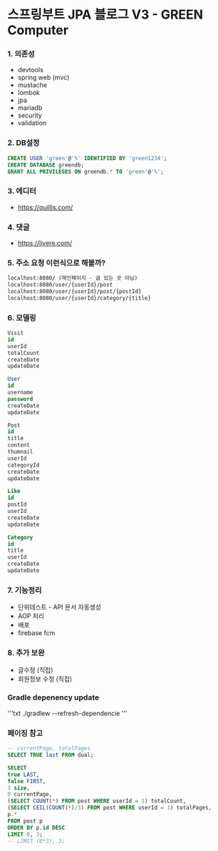 # 스프링부트 JPA 블로그 V3 - GREEN Computer

### 1. 의존성
- devtools
- spring web (mvc)
- mustache
- lombok
- jpa
- mariadb
- security
- validation

### 2. DB설정
```sql
CREATE USER 'green'@'%' IDENTIFIED BY 'green1234';
CREATE DATABASE greendb;
GRANT ALL PRIVILEGES ON greendb.* TO 'green'@'%';
```

### 3. 에디터
- https://quilljs.com/

### 4. 댓글
- https://livere.com/

### 5. 주소 요청 이런식으로 해볼까?
```txt
localhost:8080/ (메인페이지 - 글 있는 곳 아님)
localhost:8080/user/{userId}/post
localhost:8080/user/{userId}/post/{postId}
localhost:8080/user/{userId}/category/{title}
```

### 6. 모델링
```sql
Visit
id
userId
totalCount
createDate
updateDate

User
id
username
password
createDate
updateDate

Post
id
title
content
thumnail
userId
categoryId
createDate
updateDate

Like
id
postId
userId
createDate
updateDate

Category
id
title
userId
createDate
updateDate
```

### 7. 기능정리
- 단위테스트 - API 문서 자동생성
- AOP 처리
- 배포
- firebase fcm

### 8. 추가 보완
- 글수정 (직접)
- 회원정보 수정 (직접)

### Gradle depenency update
'''txt
./gradlew --refresh-dependencie
'''


### 페이징 참고
```sql
-- currentPage, totalPages
SELECT TRUE last FROM dual;

SELECT 
true LAST,
false FIRST,
3 size, 
0 currentPage,
(SELECT COUNT(*) FROM post WHERE userId = 1) totalCount,
(SELECT CEIL(COUNT(*)/3) FROM post WHERE userId = 1) totalPages,
p.*
FROM post p
ORDER BY p.id DESC
LIMIT 0, 3;
-- LIMIT (0*3), 3;
```